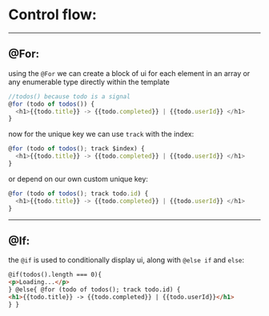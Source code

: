 # Control flow:

---

## @For:

using the `@For` we can create a block of ui for each element in an array or any enumerable type directly within the template

```typescript
//todos() because todo is a signal
@for (todo of todos()) {
  <h1>{{todo.title}} -> {{todo.completed}} | {{todo.userId}} </h1>
}
```

now for the unique key we can use `track` with the index:

```typescript
@for (todo of todos(); track $index) {
  <h1>{{todo.title}} -> {{todo.completed}} | {{todo.userId}} </h1>
}
```

or depend on our own custom unique key:

```typescript
@for (todo of todos(); track todo.id) {
  <h1>{{todo.title}} -> {{todo.completed}} | {{todo.userId}} </h1>
}
```

---

## @If:

the `@if` is used to conditionally display ui, along with `@else if` and `else`:

```html
@if(todos().length === 0){
<p>Loading...</p>
} @else{ @for (todo of todos(); track todo.id) {
<h1>{{todo.title}} -> {{todo.completed}} | {{todo.userId}}</h1>
} }
```
